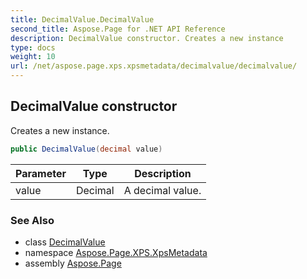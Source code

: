 ```yaml
---
title: DecimalValue.DecimalValue
second_title: Aspose.Page for .NET API Reference
description: DecimalValue constructor. Creates a new instance
type: docs
weight: 10
url: /net/aspose.page.xps.xpsmetadata/decimalvalue/decimalvalue/
---
```

## DecimalValue constructor

Creates a new instance.

```csharp
public DecimalValue(decimal value)
```

| Parameter | Type | Description |
| --- | --- | --- |
| value | Decimal | A decimal value. |

### See Also

* class [DecimalValue](../)
* namespace [Aspose.Page.XPS.XpsMetadata](../../decimalvalue/)
* assembly [Aspose.Page](../../../)


